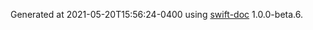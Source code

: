 Generated at 2021-05-20T15:56:24-0400 using [swift-doc](https://github.com/SwiftDocOrg/swift-doc) 1.0.0-beta.6.
